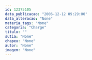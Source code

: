 ```yaml
---
id: 12375105
data_publicacao: "2006-12-12 09:29:00"
data_alteracao: "None"
materia_tags: "None"
categoria: "Charge"
titulo: ""
sutia: "None"
chapeu: "None"
autor: "None"
imagem: "None"
---
```

<p> </p>
